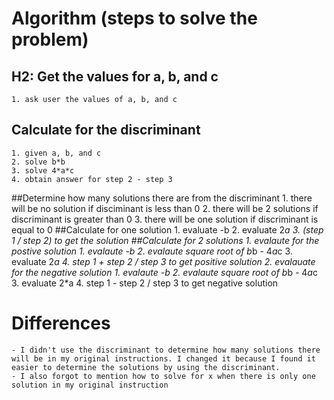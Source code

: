 # Algorithm (steps to solve the problem)
## H2: Get the values for a, b, and c
    1. ask user the values of a, b, and c
## Calculate for the discriminant
    1. given a, b, and c
    2. solve b*b
    3. solve 4*a*c
    4. obtain answer for step 2 - step 3
##Determine how many solutions there are from the discriminant 
    1. there will be no solution if disciminant is less than 0
    2. there will be 2 solutions if discriminant is greater than 0
    3. there will be one solution if discriminant is equal to 0
##Calculate for one solution
    1. evaluate -b
    2. evaluate 2*a
    3. (step 1 / step 2) to get the solution
##Calculate for 2 solutions
    1. evalaute for the postive solution
        1. evalaute -b
        2. evalaute square root of b*b - 4*a*c
        3. evaluate 2*a
        4. step 1 + step 2 / step 3 to get positive solution
    2. evalauate for the negative solution
        1. evalaute -b
        2. evalaute square root of b*b - 4*a*c
        3. evaluate 2*a
        4. step 1 - step 2 / step 3 to get negative solution

# Differences
    - I didn't use the discriminant to determine how many solutions there will be in my original instructions. I changed it because I found it easier to determine the solutions by using the discriminant.
    - I also forgot to mention how to solve for x when there is only one solution in my original instruction